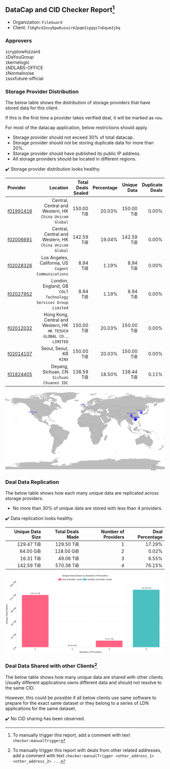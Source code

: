 ## DataCap and CID Checker Report[^1]
 - Organization: `FileGuard`
 - Client: `f16ghcd2ovy6pw6usoirm2pqm3igqqs7xbqum3jbq`
### Approvers
`1`cryptowhizzard<br/>`1`DaYouGroup<br/>`1`kernelogic<br/>`1`NDLABS-OFFICE<br/>`1`Normalnoise<br/>`1`sxxfuture-official

### Storage Provider Distribution
The below table shows the distribution of storage providers that have stored data for this client.

If this is the first time a provider takes verified deal, it will be marked as `new`.

For most of the datacap application, below restrictions should apply.
 - Storage provider should not exceed 30% of total datacap.
 - Storage provider should not be storing duplicate data for more than 20%.
 - Storage provider should have published its public IP address.
 - All storage providers should be located in different regions.

✔️ Storage provider distribution looks healthy.

| Provider                                              |                                                               Location | Total Deals Sealed | Percentage | Unique Data | Duplicate Deals |
| :---------------------------------------------------- | ---------------------------------------------------------------------: | -----------------: | ---------: | ----------: | --------------: |
| [f01991416](https://filfox.info/en/address/f01991416) |             Central, Central and Western, HK<br/>`China Unicom Global` |         150.00 TiB |     20.03% |  150.00 TiB |           0.00% |
| [f02006691](https://filfox.info/en/address/f02006691) |             Central, Central and Western, HK<br/>`China Unicom Global` |         142.59 TiB |     19.04% |  142.59 TiB |           0.00% |
| [f02028326](https://filfox.info/en/address/f02028326) |                Los Angeles, California, US<br/>`Cogent Communications` |           8.94 TiB |      1.19% |    8.94 TiB |           0.00% |
| [f02027952](https://filfox.info/en/address/f02027952) |       London, England, GB<br/>`COLT Technology Services Group Limited` |           8.94 TiB |      1.19% |    8.94 TiB |           0.00% |
| [f02012032](https://filfox.info/en/address/f02012032) | Hong Kong, Central and Western, HK<br/>`HK TESUCH GLOBAL CO., LIMITED` |         150.00 TiB |     20.03% |  150.00 TiB |           0.00% |
| [f02014107](https://filfox.info/en/address/f02014107) |                                            Seoul, Seoul, KR<br/>`KINX` |         150.00 TiB |     20.03% |  150.00 TiB |           0.00% |
| [f01824405](https://filfox.info/en/address/f01824405) |                          Deyang, Sichuan, CN<br/>`Sichuan Chuanxn IDC` |         138.59 TiB |     18.50% |  138.44 TiB |           0.11% |

<img src="https://raw.githubusercontent.com/data-preservation-programs/filplus-checker-assets/main/filecoin-project/filecoin-plus-large-datasets/issues/1712/1686562802954.png"/>

### Deal Data Replication
The below table shows how each many unique data are replicated across storage providers.

- No more than 30% of unique data are stored with less than 4 providers.

✔️ Data replication looks healthy.

| Unique Data Size | Total Deals Made | Number of Providers | Deal Percentage |
| ---------------: | ---------------: | ------------------: | --------------: |
|       129.47 TiB |       129.50 TiB |                   1 |          17.29% |
|        64.00 GiB |       128.00 GiB |                   2 |           0.02% |
|        16.31 TiB |        49.06 TiB |                   3 |           6.55% |
|       142.59 TiB |       570.38 TiB |                   4 |          76.15% |

<img src="https://raw.githubusercontent.com/data-preservation-programs/filplus-checker-assets/main/filecoin-project/filecoin-plus-large-datasets/issues/1712/1686562803717.png"/>

### Deal Data Shared with other Clients[^3]
The below table shows how many unique data are shared with other clients.
Usually different applications owns different data and should not resolve to the same CID.

However, this could be possible if all below clients use same software to prepare for the exact same dataset or they belong to a series of LDN applications for the same dataset.

✔️ No CID sharing has been observed.

[^1]: To manually trigger this report, add a comment with text `checker:manualTrigger`

[^2]: Deals from those addresses are combined into this report as they are specified with `checker:manualTrigger`

[^3]: To manually trigger this report with deals from other related addresses, add a comment with text `checker:manualTrigger <other_address_1> <other_address_2> ...`
